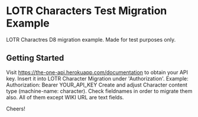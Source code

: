 # LOTR Characters Test Migration Example

LOTR Charactres D8 migration example. Made for test purposes only.

## Getting Started

Visit https://the-one-api.herokuapp.com/documentation to obtain your API key.
Insert it into LOTR Character Migration under 'Authorization'. Example: Authorization: Bearer YOUR_API_KEY
Create and adjust Character content type (machine-name: character). 
Check fieldnames in order to migrate them also. All of them except WIKI URL are text fields.

Cheers!